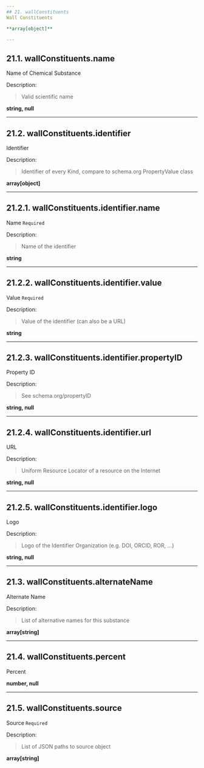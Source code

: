 ```yaml
---
## 21. wallConstituents
Wall Constituents  

**array[object]**

---
```

## 21.1. wallConstituents.name
Name of Chemical Substance  

Description:
> Valid scientific name  

**string, null**

---
## 21.2. wallConstituents.identifier
Identifier  

Description:
> Identifier of every Kind, compare to schema.org PropertyValue class  

**array[object]**

---
## 21.2.1. wallConstituents.identifier.name
Name  `Required`

Description:
> Name of the identifier  

**string**

---
## 21.2.2. wallConstituents.identifier.value
Value  `Required`

Description:
> Value of the identifier (can also be a URL)  

**string**

---
## 21.2.3. wallConstituents.identifier.propertyID
Property ID  

Description:
> See schema.org/propertyID  

**string, null**

---
## 21.2.4. wallConstituents.identifier.url
URL  

Description:
> Uniform Resource Locator of a resource on the Internet  

**string, null**

---
## 21.2.5. wallConstituents.identifier.logo
Logo  

Description:
> Logo of the Identifier Organization (e.g. DOI, ORCID, ROR, ...)  

**string, null**

---
## 21.3. wallConstituents.alternateName
Alternate Name  

Description:
> List of alternative names for this substance  

**array[string]**

---
## 21.4. wallConstituents.percent
Percent  

**number, null**

---
## 21.5. wallConstituents.source
Source  `Required`

Description:
> List of JSON paths to source object  

**array[string]**
